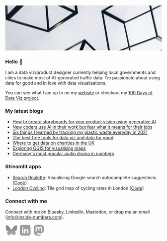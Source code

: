 ![alt text](https://github.com/Lisa-Ho/Lisa-Ho/blob/main/background-image2.jpg)

### Hello 👋

I am a data viz/product designer currently helping local governments and cities to make most of AI-generated traffic data. I'm passionate about using data for good and in love with data visualisations. 

You can see what I am up to on my [website](www.inside-numbers.com) or checkout my [100 Days of Data Viz project](https://www.notion.so/inside-numbers/100-Days-of-Data-viz-5b717906c4a4475fb92f9503884078bc).

### My latest blogs

- [How to create storyboards for your product vision using generative AI](https://inside-numbers.com/how-to-create-storyboards-for-your-product-vision-using-generative-ai)
- [New coders use AI in their work but fear what it means for their jobs](https://inside-numbers.quarto.pub/developer-survey-ai-usage-and-sentiment/)
- [Six things I learned by tracking my plastic waste everyday in 2021](https://inside-numbers.com/six-things-i-learned-by-tracking-my-plastic-waste-everyday-in-2021)
- [The best free tools for data viz and data for good](https://inside-numbers.com/the-best-free-tools-for-data-viz-and-data-for-good)
- [Where to get data on charities in the UK](https://inside-numbers.com/where-to-get-data-on-charities-in-the-uk)
- [Exploring QGIS for visualising maps](https://inside-numbers.com/exploring-qgis-for-visualising-maps)
- [Germany's most popular audio drama in numbers](https://inside-numbers.com/germanys-most-popular-audio-drama-in-numbers)

### Streamlit apps

- [Search Roulette](https://search-roulette.streamlit.app/): Visualising Google search autocomplete suggestions [[Code](https://github.com/Lisa-Ho/google-search-autocomplete)]
- [London Cycling](https://london-cycling-rates.streamlit.app/): Tile grid map of cycling rates in London [[Code](https://github.com/Lisa-Ho/london-cycling-rates)]
<!--- [Global CO2 emissions](https://global-co2-emissions.streamlit.app/): Showcasing Streamlit's new table features (sparklines, progress bars, ..) [[Code](https://github.com/liloho/interactive-tables)]-->

### Connect with me 

Connect with me on Bluesky, LinkedIn, Mastodon, or drop me an email (info@inside-numbers.com).  

[![alt text][1.1]][1] 
[![alt text][2.1]][2]
[![alt text][3.1]][3]

[1.1]: https://github.com/Lisa-Ho/Lisa-Ho/blob/main/README-bluesky-logo.png
[1]: https://bsky.app/profile/lisahornung.bsky.social

[2.1]: https://github.com/Lisa-Ho/Lisa-Ho/blob/main/README-linkedin-logo.png
[2]: https://uk.linkedin.com/in/lisa-hornung-16136783

[3.1]: https://github.com/Lisa-Ho/Lisa-Ho/blob/main/README-mastodon-logo.png
[3]: https://fosstodon.org/@LisaHornung

<!--
**Lisa-Ho/Lisa-Ho** is a ✨ _special_ ✨ repository because its `README.md` (this file) appears on your GitHub profile.

Here are some ideas to get you started:

- 🔭 I’m currently working on ...
- 🌱 I’m currently learning ...
- 👯 I’m looking to collaborate on ...
- 🤔 I’m looking for help with ...
- 💬 Ask me about ...
- 📫 How to reach me: ...
- 😄 Pronouns: ...
- ⚡ Fun fact: ...
-->
